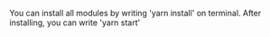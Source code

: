 
You can install all modules by writing 'yarn install' on terminal.
After installing, you can write 'yarn start'